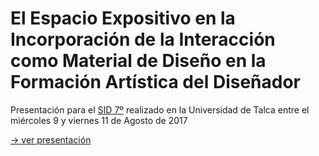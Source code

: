 # El Espacio Expositivo en la Incorporación de la Interacción como Material de Diseño en la Formación Artística del Diseñador

Presentación para el [SID 7º](http://sid.ubiobio.cl/) realizado en la Universidad de Talca entre el miércoles 9 y viernes 11 de Agosto de 2017

[&rarr; ver presentación](http://hspencer.github.io/sid-7)
